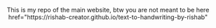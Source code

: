 <p align="center">
This is my repo of the main website,
btw you are not meant to be here
href="https://rishab-creator.github.io/text-to-handwriting-by-rishab"
